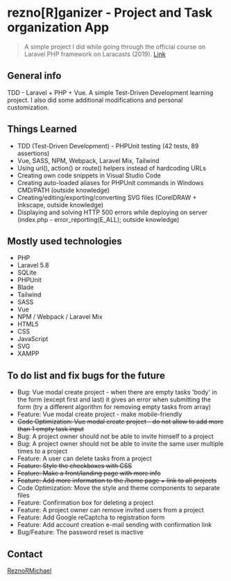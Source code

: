# rezno[R]ganizer - Project and Task organization App

> A simple project I did while going through the official course on Laravel PHP framework on Laracasts (2019). [Link](https://laracasts.com/series/build-a-laravel-app-with-tdd)

## General info

TDD - Laravel + PHP + Vue. A simple Test-Driven Development learning project. I also did some additional modifications and personal customization.

## Things Learned

* TDD (Test-Driven Development) - PHPUnit testing (42 tests, 89 assertions)
* Vue, SASS, NPM, Webpack, Laravel Mix, Tailwind
* Using url(), action() or route() helpers instead of hardcoding URLs
* Creating own code snippets in Visual Studio Code
* Creating auto-loaded aliases for PHPUnit commands in Windows CMD/PATH (outside knowledge)
* Creating/editing/exporting/converting SVG files (CorelDRAW + Inkscape, outside knowledge)
* Displaying and solving HTTP 500 errors while deploying on server (index.php - error_reporting(E_ALL); outside knowledge)

## Mostly used technologies

* PHP
* Laravel 5.8
* SQLite
* PHPUnit
* Blade
* Tailwind
* SASS
* Vue
* NPM / Webpack / Laravel Mix
* HTML5
* CSS
* JavaScript
* SVG
* XAMPP

## To do list and fix bugs for the future

* Bug: Vue modal create project - when there are empty tasks 'body' in the form (except first and last) it gives an error when submitting the form (try a different algorithm for removing empty tasks from array)
* Feature: Vue modal create project - make mobile-friendly
* ~~Code Optimization: Vue modal create project - do not allow to add more than 1 empty task input~~
* Bug: A project owner should not be able to invite himself to a project
* Bug: A project owner should not be able to invite the same user multiple times to a project
* Feature: A user can delete tasks from a project
* ~~Feature: Style the checkboxes with CSS~~
* ~~Feature: Make a front/landing page with more info~~
* ~~Feature: Add more information to the /home page + link to all projects~~
* Code Optimization: Move the style and theme components to separate files
* Feature: Confirmation box for deleting a project
* Feature: A project owner can remove invited users from a project
* Feature: Add Google reCaptcha to registration form
* Feature: Add account creation e-mail sending with confirmation link
* Bug/Feature: The password reset is inactive

## Contact

[ReznoRMichael](https://github.com/ReznoRMichael)
